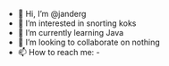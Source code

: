 - 👋 Hi, I’m @janderg
- 👀 I’m interested in snorting koks
- 🌱 I’m currently learning Java
- 💞️ I’m looking to collaborate on nothing
- 📫 How to reach me: -

<!---
janderg/janderg is a ✨ special ✨ repository because its `README.md` (this file) appears on your GitHub profile.
You can click the Preview link to take a look at your changes.
--->
